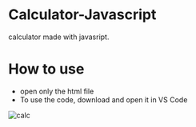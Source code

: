 # Calculator-Javascript
calculator made with javasript.

# How to use
- open only the html file
- To use the code, download and open it in VS Code

![calc](https://github.com/anaritacpereira/Calculadora-Javascript/assets/127841235/b9939144-eb43-4cc3-9536-68a3067177f9)
